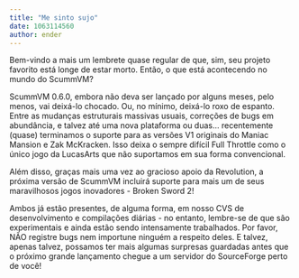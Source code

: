 ```yaml
---
title: "Me sinto sujo"
date: 1063114560
author: ender
---
```


Bem-vindo a mais um lembrete quase regular de que, sim, seu projeto favorito está longe de estar morto. Então, o que está acontecendo no mundo do ScummVM?

ScummVM 0.6.0, embora não deva ser lançado por alguns meses, pelo menos, vai deixá-lo chocado. Ou, no mínimo, deixá-lo roxo de espanto. Entre as mudanças estruturais massivas usuais, correções de bugs em abundância, e talvez até uma nova plataforma ou duas... recentemente (quase) terminamos o suporte para as versões V1 originais do Maniac Mansion e Zak McKracken. Isso deixa o sempre difícil Full Throttle como o único jogo da LucasArts que não suportamos em sua forma convencional.

Além disso, graças mais uma vez ao gracioso apoio da Revolution, a próxima versão de ScummVM incluirá suporte para mais um de seus maravilhosos jogos inovadores - Broken Sword 2!

Ambos já estão presentes, de alguma forma, em nosso CVS de desenvolvimento e compilações diárias - no entanto, lembre-se de que são experimentais e ainda estão sendo intensamente trabalhados. Por favor, NÃO registre bugs nem importune ninguém a respeito deles. E talvez, apenas talvez, possamos ter mais algumas surpresas guardadas antes que o próximo grande lançamento chegue a um servidor do SourceForge perto de você!

